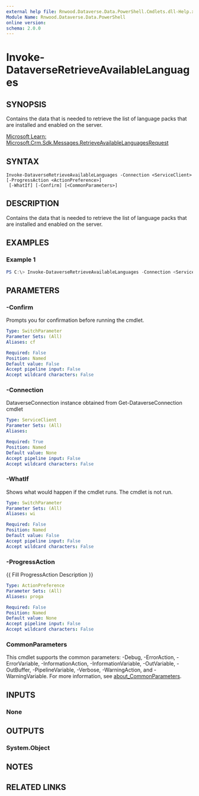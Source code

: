 ```yaml
---
external help file: Rnwood.Dataverse.Data.PowerShell.Cmdlets.dll-Help.xml
Module Name: Rnwood.Dataverse.Data.PowerShell
online version:
schema: 2.0.0
---
```


# Invoke-DataverseRetrieveAvailableLanguages

## SYNOPSIS
Contains the data that is needed to retrieve the list of language packs that are installed and enabled on the server.

[Microsoft Learn: Microsoft.Crm.Sdk.Messages.RetrieveAvailableLanguagesRequest](https://learn.microsoft.com/dotnet/api/Microsoft.Crm.Sdk.Messages.RetrieveAvailableLanguagesRequest)

## SYNTAX

```
Invoke-DataverseRetrieveAvailableLanguages -Connection <ServiceClient> [-ProgressAction <ActionPreference>]
 [-WhatIf] [-Confirm] [<CommonParameters>]
```

## DESCRIPTION
Contains the data that is needed to retrieve the list of language packs that are installed and enabled on the server.

## EXAMPLES

### Example 1
```powershell
PS C:\> Invoke-DataverseRetrieveAvailableLanguages -Connection <ServiceClient>
```

## PARAMETERS

### -Confirm
Prompts you for confirmation before running the cmdlet.

```yaml
Type: SwitchParameter
Parameter Sets: (All)
Aliases: cf

Required: False
Position: Named
Default value: False
Accept pipeline input: False
Accept wildcard characters: False
```

### -Connection
DataverseConnection instance obtained from Get-DataverseConnection cmdlet

```yaml
Type: ServiceClient
Parameter Sets: (All)
Aliases:

Required: True
Position: Named
Default value: None
Accept pipeline input: False
Accept wildcard characters: False
```

### -WhatIf
Shows what would happen if the cmdlet runs. The cmdlet is not run.

```yaml
Type: SwitchParameter
Parameter Sets: (All)
Aliases: wi

Required: False
Position: Named
Default value: False
Accept pipeline input: False
Accept wildcard characters: False
```

### -ProgressAction
{{ Fill ProgressAction Description }}

```yaml
Type: ActionPreference
Parameter Sets: (All)
Aliases: proga

Required: False
Position: Named
Default value: None
Accept pipeline input: False
Accept wildcard characters: False
```

### CommonParameters
This cmdlet supports the common parameters: -Debug, -ErrorAction, -ErrorVariable, -InformationAction, -InformationVariable, -OutVariable, -OutBuffer, -PipelineVariable, -Verbose, -WarningAction, and -WarningVariable. For more information, see [about_CommonParameters](http://go.microsoft.com/fwlink/?LinkID=113216).

## INPUTS

### None
## OUTPUTS

### System.Object
## NOTES

## RELATED LINKS
